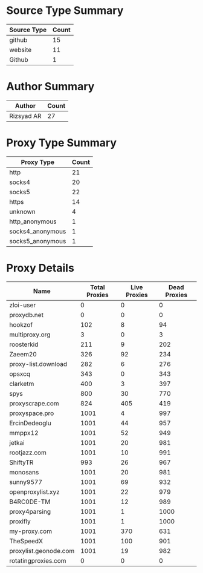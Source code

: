 # Source Type Summary

| Source Type | Count |
|-------------|-------|
| github | 15 |
| website | 11 |
| Github | 1 |


# Author Summary

| Author | Count |
|--------|-------|
| Rizsyad AR | 27 |


# Proxy Type Summary

| Proxy Type | Count |
|------------|-------|
| http | 21 |
| socks4 | 20 |
| socks5 | 22 |
| https | 14 |
| unknown | 4 |
| http_anonymous | 1 |
| socks4_anonymous | 1 |
| socks5_anonymous | 1 |


# Proxy Details

| Name | Total Proxies | Live Proxies | Dead Proxies |
|------|---------------|--------------|---------------|
| zloi-user | 0 | 0 | 0 |
| proxydb.net | 0 | 0 | 0 |
| hookzof | 102 | 8 | 94 |
| multiproxy.org | 3 | 0 | 3 |
| roosterkid | 211 | 9 | 202 |
| Zaeem20 | 326 | 92 | 234 |
| proxy-list.download | 282 | 6 | 276 |
| opsxcq | 343 | 0 | 343 |
| clarketm | 400 | 3 | 397 |
| spys | 800 | 30 | 770 |
| proxyscrape.com | 824 | 405 | 419 |
| proxyspace.pro | 1001 | 4 | 997 |
| ErcinDedeoglu | 1001 | 44 | 957 |
| mmppx12 | 1001 | 52 | 949 |
| jetkai | 1001 | 20 | 981 |
| rootjazz.com | 1001 | 10 | 991 |
| ShiftyTR | 993 | 26 | 967 |
| monosans | 1001 | 20 | 981 |
| sunny9577 | 1001 | 69 | 932 |
| openproxylist.xyz | 1001 | 22 | 979 |
| B4RC0DE-TM | 1001 | 12 | 989 |
| proxy4parsing | 1001 | 1 | 1000 |
| proxifly | 1001 | 1 | 1000 |
| my-proxy.com | 1001 | 370 | 631 |
| TheSpeedX | 1001 | 100 | 901 |
| proxylist.geonode.com | 1001 | 19 | 982 |
| rotatingproxies.com | 0 | 0 | 0 |
